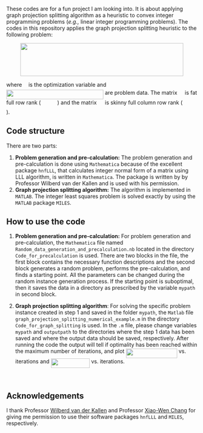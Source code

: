 These codes are for a fun project I am looking into. It is about applying graph projection splitting algorithm as a heuristic to convex integer programming problems (*e.g.,* linear integer programming problems). The codes in this repository applies the graph projection splitting heuristic to the following problem: 

<p align="center"><img src="https://rawgit.com/Shuvomoy/Graph-projection-splitting-heuristic/master/svgs/3dce74cce04cb61d96c0614f1e1a5087.svg?invert_in_darkmode" align=middle width=430.2045pt height=86.51181pt/></p>

where <img src="https://rawgit.com/Shuvomoy/Graph-projection-splitting-heuristic/master/svgs/332cc365a4987aacce0ead01b8bdcc0b.svg?invert_in_darkmode" align=middle width=9.3951pt height=14.15535pt/> is the optimization variable and <img src="https://rawgit.com/Shuvomoy/Graph-projection-splitting-heuristic/master/svgs/a6da2a5bc69cc4ae51ed6d51ff11c10a.svg?invert_in_darkmode" align=middle width=256.320405pt height=24.14676pt/> are problem data. The matrix <img src="https://rawgit.com/Shuvomoy/Graph-projection-splitting-heuristic/master/svgs/53d147e7f3fe6e47ee05b88b166bd3f6.svg?invert_in_darkmode" align=middle width=12.3288pt height=22.46574pt/> is fat full row rank (<img src="https://rawgit.com/Shuvomoy/Graph-projection-splitting-heuristic/master/svgs/5a601ba4f57c17b0e6bcfc9879b1c506.svg?invert_in_darkmode" align=middle width=43.6854pt height=17.72364pt/>) and the matrix <img src="https://rawgit.com/Shuvomoy/Graph-projection-splitting-heuristic/master/svgs/78ec2b7008296ce0561cf83393cb746d.svg?invert_in_darkmode" align=middle width=14.06625pt height=22.46574pt/> is skinny full column row rank (<img src="https://rawgit.com/Shuvomoy/Graph-projection-splitting-heuristic/master/svgs/d58f8160933ecf88fbe5bf8dfb022632.svg?invert_in_darkmode" align=middle width=37.52298pt height=17.72364pt/>). 

## Code structure

There are two parts:

1. **Problem generation and pre-calculation:** The problem generation and pre-calculation is done using `Mathematica` because of the excellent package `hnfLLL`, that calculates integer normal form of a matrix using LLL algorithm, is written in `Mathematica`. The package is written by by Professor Wilberd van der Kallen and is used with his permission. 
2. **Graph projection splitting algorithm:** The algorithm is implemented in `MATLAB`. The integer least squares problem is solved exactly by using the `MATLAB` package `MILES`.



## How to use the code

1. **Problem generation and pre-calculation:** For problem generation and pre-calculation, the `Mathematica` file named `Random_data_generation_and_precalculation.nb` located in the directory `Code_for_precalculation`  is used. There are two blocks in the file, the first block contains the necessary function descriptions and the second block generates a random problem, performs the pre-calculation, and finds a starting point.  All the parameters can be changed during the random instance generation process. If the starting point is suboptimal, then it saves the data in a directory as prescribed by the variable `mypath` in second block.

2. **Graph projection splitting algorithm**: For solving the specific problem instance created in step 1 and saved in the folder `mypath`, the `Matlab` file `graph_projection_splitting_numerical_example.m` in the directory `Code_for_graph_splitting` is used. In the `.m` file, please change variables `mypath` and `outputpath` to the directories where the step 1 data has been saved and where the output data should be saved, respectively. After running the code the output will tell if optimality has been reached within the maximum number of iterations, and plot <img src="https://rawgit.com/Shuvomoy/Graph-projection-splitting-heuristic/master/svgs/9eda9b9f56adbb9745ad99bd94ca4bb4.svg?invert_in_darkmode" align=middle width=135.41913pt height=24.6576pt/> vs. iterations and <img src="https://rawgit.com/Shuvomoy/Graph-projection-splitting-heuristic/master/svgs/ca02015375f3d9ea9c4897b2c5ae1714.svg?invert_in_darkmode" align=middle width=102.463845pt height=24.6576pt/> vs. iterations.

  ​

## Acknowledgements

I thank Professor [Wilberd van der Kallen](https://www.staff.science.uu.nl/~kalle101/) and Professor [Xiao-Wen Chang](http://www.cs.mcgill.ca/~chang/) for giving me permission to use their software packages `hnfLLL` and `MILES`, respectively.